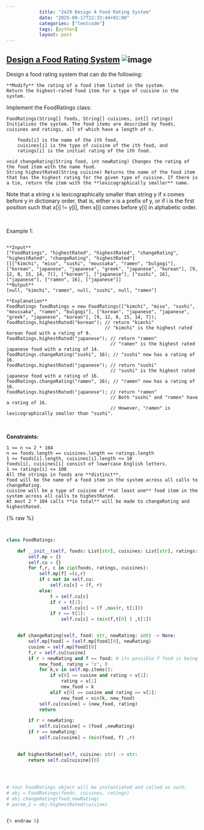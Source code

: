 ```yaml
---
            title: "2429 Design A Food Rating System"
            date: "2025-09-17T22:33:44+02:00"
            categories: ["leetcode"]
            tags: [python]
            layout: post
---
```

            
## [Design a Food Rating System](https://leetcode.com/problems/design-a-food-rating-system) ![image](https://img.shields.io/badge/Difficulty-Medium-orange)

Design a food rating system that can do the following:

	**Modify** the rating of a food item listed in the system.
	Return the highest-rated food item for a type of cuisine in the system.

Implement the FoodRatings class:

	FoodRatings(String[] foods, String[] cuisines, int[] ratings) Initializes the system. The food items are described by foods, cuisines and ratings, all of which have a length of n.

		foods[i] is the name of the ith food,
		cuisines[i] is the type of cuisine of the ith food, and
		ratings[i] is the initial rating of the ith food.

	void changeRating(String food, int newRating) Changes the rating of the food item with the name food.
	String highestRated(String cuisine) Returns the name of the food item that has the highest rating for the given type of cuisine. If there is a tie, return the item with the **lexicographically smaller** name.

Note that a string x is lexicographically smaller than string y if x comes before y in dictionary order, that is, either x is a prefix of y, or if i is the first position such that x[i] != y[i], then x[i] comes before y[i] in alphabetic order.

 

Example 1:

```

**Input**
["FoodRatings", "highestRated", "highestRated", "changeRating", "highestRated", "changeRating", "highestRated"]
[[["kimchi", "miso", "sushi", "moussaka", "ramen", "bulgogi"], ["korean", "japanese", "japanese", "greek", "japanese", "korean"], [9, 12, 8, 15, 14, 7]], ["korean"], ["japanese"], ["sushi", 16], ["japanese"], ["ramen", 16], ["japanese"]]
**Output**
[null, "kimchi", "ramen", null, "sushi", null, "ramen"]

**Explanation**
FoodRatings foodRatings = new FoodRatings(["kimchi", "miso", "sushi", "moussaka", "ramen", "bulgogi"], ["korean", "japanese", "japanese", "greek", "japanese", "korean"], [9, 12, 8, 15, 14, 7]);
foodRatings.highestRated("korean"); // return "kimchi"
                                    // "kimchi" is the highest rated korean food with a rating of 9.
foodRatings.highestRated("japanese"); // return "ramen"
                                      // "ramen" is the highest rated japanese food with a rating of 14.
foodRatings.changeRating("sushi", 16); // "sushi" now has a rating of 16.
foodRatings.highestRated("japanese"); // return "sushi"
                                      // "sushi" is the highest rated japanese food with a rating of 16.
foodRatings.changeRating("ramen", 16); // "ramen" now has a rating of 16.
foodRatings.highestRated("japanese"); // return "ramen"
                                      // Both "sushi" and "ramen" have a rating of 16.
                                      // However, "ramen" is lexicographically smaller than "sushi".

```

 

**Constraints:**

	1 <= n <= 2 * 104
	n == foods.length == cuisines.length == ratings.length
	1 <= foods[i].length, cuisines[i].length <= 10
	foods[i], cuisines[i] consist of lowercase English letters.
	1 <= ratings[i] <= 108
	All the strings in foods are **distinct**.
	food will be the name of a food item in the system across all calls to changeRating.
	cuisine will be a type of cuisine of **at least one** food item in the system across all calls to highestRated.
	At most 2 * 104 calls **in total** will be made to changeRating and highestRated.

{% raw %}


```python


class FoodRatings:

    def __init__(self, foods: List[str], cuisines: List[str], ratings: List[int]):
        self.mp = {}
        self.cu = {}
        for f,r, c in zip(foods, ratings, cuisines):
            self.mp[f] =(c,r)
            if c not in self.cu:
                self.cu[c] = (f, r)
            else:
                t = self.cu[c]
                if r > t[1]:
                    self.cu[c] = (f ,max(r, t[1]))
                if r == t[1]:
                    self.cu[c] = (min(f,t[0] ) ,t[1])


    def changeRating(self, food: str, newRating: int) -> None:
        self.mp[food] = (self.mp[food][0], newRating)
        cusine = self.mp[food][0]
        f,r = self.cu[cusine]
        if r > newRating and f == food: # its possible f food is being changed # then we must find a new match
            new_food, rating = "z", 0
            for k,v in self.mp.items():
                if v[0] == cusine and rating < v[1]:
                    rating = v[1]
                    new_food = k
                elif v[0] == cusine and rating == v[1]:
                    new_food = min(k, new_food)
            self.cu[cusine] = (new_food, rating)
            return

        if r < newRating:
            self.cu[cusine] = (food ,newRating)
        if r == newRating:
            self.cu[cusine] = (min(food, f) ,r)
        

    def highestRated(self, cuisine: str) -> str:
        return self.cu[cuisine][0]

        


# Your FoodRatings object will be instantiated and called as such:
# obj = FoodRatings(foods, cuisines, ratings)
# obj.changeRating(food,newRating)
# param_2 = obj.highestRated(cuisine)


{% endraw %}
```
